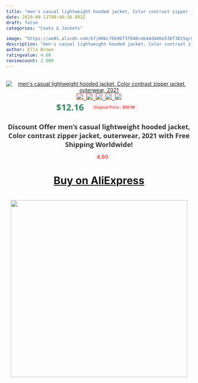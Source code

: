```yaml
---
title: "men's casual lightweight hooded jacket, Color contrast zipper jacket, outerwear, 2021"
date: 2020-09-11T08:40:36.892Z
draft: false
categories: "Coats & Jackets"

image: "https://ae01.alicdn.com/kf/H0bc76b96f3f848ceb44d446e538f3015q/men-s-casual-lightweight-hooded-jacket-Color-contrast-zipper-jacket-outerwear-2021.jpg"
description: "men's casual lightweight hooded jacket, Color contrast zipper jacket, outerwear, 2021"
author: Ella Brown
ratingvalue: 4.60
reviewcount: 2.000
---
```

<br>
<div style="text-align: center;">
<a href="https://s.click.aliexpress.com/e/_AnB4OZ" target="_blank" rel="nofollow noopener noreferrer"><img alt="men's casual lightweight hooded jacket, Color contrast zipper jacket, outerwear, 2021" class="magnifier-image" src="https://ae01.alicdn.com/kf/H0bc76b96f3f848ceb44d446e538f3015q/men-s-casual-lightweight-hooded-jacket-Color-contrast-zipper-jacket-outerwear-2021.jpg_640x640.jpg">
<br>
<img style="border:1px solid salmon" src="https://ae01.alicdn.com/kf/H0bc76b96f3f848ceb44d446e538f3015q/men-s-casual-lightweight-hooded-jacket-Color-contrast-zipper-jacket-outerwear-2021.jpg_120x120.jpg">&nbsp;&nbsp;<img style="border:1px solid salmon" src="https://ae01.alicdn.com/kf/H5cf508e65d024c44878a418ffc449459i/men-s-casual-lightweight-hooded-jacket-Color-contrast-zipper-jacket-outerwear-2021.jpg_120x120.jpg">&nbsp;&nbsp;<img style="border:1px solid salmon" src="https://ae01.alicdn.com/kf/Haf59398424564726be68c09d6e6055d6z/men-s-casual-lightweight-hooded-jacket-Color-contrast-zipper-jacket-outerwear-2021.jpg_120x120.jpg">&nbsp;&nbsp;<img style="border:1px solid salmon" src="https://ae01.alicdn.com/kf/H22abd7dbef164a3dbe9cf6222045e09aI/men-s-casual-lightweight-hooded-jacket-Color-contrast-zipper-jacket-outerwear-2021.jpg_120x120.jpg">&nbsp;&nbsp;<img style="border:1px solid salmon" src="https://ae01.alicdn.com/kf/H5899cd0994f04b40893484677f71b5f61/men-s-casual-lightweight-hooded-jacket-Color-contrast-zipper-jacket-outerwear-2021.jpg_120x120.jpg"></a></div><br0>
<div style="text-align: center;"><span style="background-color: white; border: 0px; box-sizing: border-box; color: seagreen; display: inline-block; font-family: &quot;open sans&quot; , &quot;arial&quot; , &quot;helvetica&quot; , sans-serif , &quot;heiti&quot;; font-size: 24px; font-stretch: inherit; font-weight: 700; line-height: inherit; margin: 0px 10px 0px 0px; padding: 0px; vertical-align: middle;">$12.16 </span>
<span style="background: rgb(255 , 241 , 241); border-radius: 3px; border: 0px; box-sizing: border-box; color: #ff4747; display: inline-block; font-family: inherit; font-size: 12px; font-stretch: inherit; font-style: inherit; font-variant: inherit; font-weight: 600; line-height: inherit; margin: 0px; padding: 2px 5px; transform: scale(0.9); vertical-align: middle;">Original Price : <b style="text-decoration: line-through;">$12.16 </b> &nbsp;&nbsp;</span></div>
<h1 style="color: #333333; display: inline-block; font-family: &quot;open sans&quot; , &quot;arial&quot; , &quot;helvetica&quot; , sans-serif , &quot;heiti&quot;; font-size: 18px; font-stretch: inherit; font-weight: 700; text-align: center;">Discount Offer men's casual lightweight hooded jacket, Color contrast zipper jacket, outerwear, 2021 with Free Shipping Worldwide!</h1>
<div style="color: #ff4747; text-align: center;">
<img src="https://4.bp.blogspot.com/-M0ZcTcb-5uY/XleCXlxnR4I/AAAAAAAAAEc/OrjgMkXV1oMQFaCRZj5HQwOCBcu3w1FegCPcBGAYYCw/s1600/star.png" style="height: 15px;">&nbsp;<b>4.60</b></div>
<div class="button_cont" align="center"><a class="buynow_a" href="https://s.click.aliexpress.com/e/_AnB4OZ" target="_blank" rel="nofollow noopener noreferrer"><H1>Buy on AliExpress</H1></a></div><br>
<div class="separator" style="clear: both; text-align: center;">
<img src="https://lh3.googleusercontent.com/-pTy5HemUv9M/XlePHvY0dAI/AAAAAAAAAE4/0nX5iRUoIWY8eMW9Dpxeirr157OZliDIgCLcBGAsYHQ/s1600/badge.gif" width="480">
</div>
